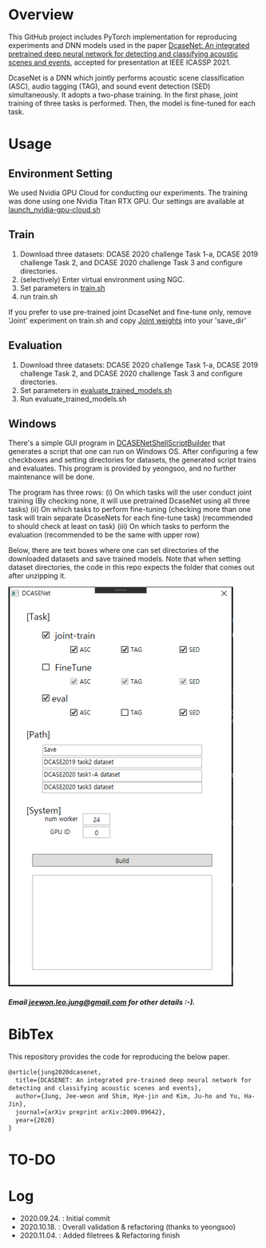 # Overview
This GitHub project includes PyTorch implementation for reproducing experiments and DNN models used in the paper
[DcaseNet: An integrated pretrained deep neural network for detecting and classifying acoustic scenes and events]( https://arxiv.org/abs/2009.09642 ), accepted for presentation at IEEE ICASSP 2021.

DcaseNet is a DNN which jointly performs acoustic scene classification (ASC), audio tagging (TAG), and sound event detection (SED) simultaneously.
It adopts a two-phase training. In the first phase, joint training of three tasks is performed. Then, the model is fine-tuned for each task. 


# Usage

## Environment Setting
We used Nvidia GPU Cloud for conducting our experiments. The training was done using one Nvidia Titan RTX GPU. Our settings are available at [launch_nvidia-gpu-cloud.sh]( https://github.com/Jungjee/DcaseNet/blob/master/launch_nvidia-gpu-cloud.sh )

## Train

1. Download three datasets: DCASE 2020 challenge Task 1-a, DCASE 2019 challenge Task 2, and DCASE 2020 challenge Task 3 and configure directories.
2. (selectively) Enter virtual environment using NGC. 
3. Set parameters in [train.sh](https://github.com/Jungjee/DcaseNet/blob/master/train.sh)
4. run train.sh

If you prefer to use pre-trained joint DcaseNet and fine-tune only, remove 'Joint' experiment on train.sh and copy [Joint weights](https://github.com/Jungjee/DcaseNet/tree/master/weights/Joint) into your 'save_dir'

##  Evaluation

1. Download three datasets: DCASE 2020 challenge Task 1-a, DCASE 2019 challenge Task 2, and DCASE 2020 challenge Task 3 and configure directories.
2. Set parameters in [evaluate_trained_models.sh](https://github.com/Jungjee/DcaseNet/blob/master/evaluate_trained_models.sh)
3. Run evaluate_trained_models.sh

## Windows
There's a simple GUI program in [DCASENetShellScriptBuilder](https://github.com/Jungjee/DcaseNet/tree/develop/DCASENetShellScriptBuilder) that generates a script that one can run on Windows OS.
After configuring a few checkboxes and setting directories for datasets, the generated script trains and evaluates.
This program is provided by yeongsoo, and no further maintenance will be done. 

The program has three rows: 
  (i)   On which tasks will the user conduct joint training
        (By checking none, it will use pretrained DcaseNet using all three tasks)
  (ii)  On which tasks to perform fine-tuning 
        (checking more than one task will train separate DcaseNets for each fine-tune task)
        (recommended to should check at least on task)
  (iii) On which tasks to perform the evaluation
        (recommended to be the same with upper row)

Below, there are text boxes where one can set directories of the downloaded datasets and save trained models. 
Note that when setting dataset directories, the code in this repo expects the folder that comes out after unzipping it. 

![DCASENetShellScriptBuilder](https://github.com/Jungjee/DcaseNet/blob/develop/DCASENetShellScriptBuilder/image.PNG?raw=true)

##### Email jeewon.leo.jung@gmail.com for other details :-).

# BibTex

This repository provides the code for reproducing the below paper. 
```
@article{jung2020dcasenet,
  title={DCASENET: An integrated pre-trained deep neural network for detecting and classifying acoustic scenes and events},
  author={Jung, Jee-weon and Shim, Hye-jin and Kim, Ju-ho and Yu, Ha-Jin},
  journal={arXiv preprint arXiv:2009.09642},
  year={2020}
}
```

# TO-DO

# Log
- 2020.09.24. : Initial commit
- 2020.10.18. : Overall validation & refactoring (thanks to yeongsoo)
- 2020.11.04. : Added filetrees & Refactoring finish
